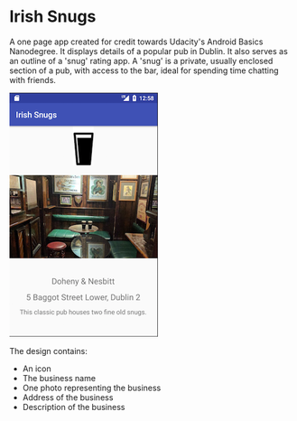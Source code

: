 # Irish Snugs

A one page app created for credit towards Udacity's Android Basics Nanodegree. It displays details of 
a popular pub in Dublin. It also serves as an outline of a 'snug' rating app. A 'snug' is a private, 
usually enclosed section of a pub, with access to the bar, ideal for spending time chatting with friends.

![Screenshot of app](/app/src/main/res/drawable/screenshot.png?raw=true)

The design contains:

- An icon
- The business name
- One photo representing the business
- Address of the business
- Description of the business

